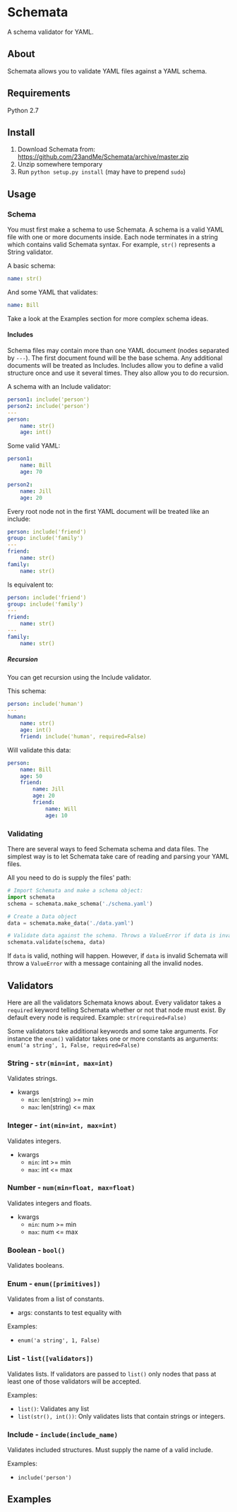 Schemata
========
A schema validator for YAML.

About
-----
Schemata allows you to validate YAML files against a YAML schema.

Requirements
------------
Python 2.7

Install
-------
1. Download Schemata from: https://github.com/23andMe/Schemata/archive/master.zip
2. Unzip somewhere temporary
3. Run `python setup.py install` (may have to prepend `sudo`)

Usage
-----
### Schema
You must first make a schema to use Schemata. A schema is a valid YAML file with one or more documents inside. Each node terminates in a string which contains valid Schemata syntax. For example, `str()` represents a String validator.

A basic schema:
```yaml
name: str()
```

And some YAML that validates:
```yaml
name: Bill
```

Take a look at the Examples section for more complex schema ideas.

#### Includes
Schema files may contain more than one YAML document (nodes separated by `---`). The first document found will be the base schema. Any additional documents will be treated as Includes. Includes allow you to define a valid structure once and use it several times. They also allow you to do recursion.

A schema with an Include validator:
```yaml
person1: include('person')
person2: include('person')
---
person:
    name: str()
    age: int()
```

Some valid YAML:
```yaml
person1:
    name: Bill
    age: 70

person2:
    name: Jill
    age: 20
```

Every root node not in the first YAML document will be treated like an include:
```yaml
person: include('friend')
group: include('family')
---
friend:
    name: str()
family:
    name: str()
```

Is equivalent to:
```yaml
person: include('friend')
group: include('family')
---
friend:
    name: str()
---
family:
    name: str()
```

##### Recursion
You can get recursion using the Include validator.

This schema:
```yaml
person: include('human')
---
human:
    name: str()
    age: int()
    friend: include('human', required=False)
```

Will validate this data:
```yaml
person:
    name: Bill
    age: 50
    friend:
        name: Jill
        age: 20
        friend:
            name: Will
            age: 10
```

### Validating
There are several ways to feed Schemata schema and data files. The simplest way is to let Schemata take care of reading and parsing your YAML files.

All you need to do is supply the files' path:
```python
# Import Schemata and make a schema object:
import schemata
schema = schemata.make_schema('./schema.yaml')

# Create a Data object
data = schemata.make_data('./data.yaml')

# Validate data against the schema. Throws a ValueError if data is invalid.
schemata.validate(schema, data)
```

If `data` is valid, nothing will happen. However, if `data` is invalid Schemata will throw a `ValueError` with a message containing all the invalid nodes.

Validators
----------
Here are all the validators Schemata knows about. Every validator takes a `required` keyword telling Schemata whether or not that node must exist. By default every node is required. Example: `str(required=False)`

Some validators take additional keywords and some take arguments. For instance the `enum()` validator takes one or more constants as arguments: `enum('a string', 1, False, required=False)`

### String - `str(min=int, max=int)`
Validates strings.
- kwargs
    - `min`: len(string) >= min
    - `max`: len(string) <= max

### Integer - `int(min=int, max=int)`
Validates integers.
- kwargs
    - `min`: int >= min
    - `max`: int <= max

### Number - `num(min=float, max=float)`
Validates integers and floats.
- kwargs
    - `min`: num >= min
    - `max`: num <= max

### Boolean - `bool()`
Validates booleans.

### Enum - `enum([primitives])`
Validates from a list of constants.
- args: constants to test equality with

Examples:
- `enum('a string', 1, False)`

### List - `list([validators])`
Validates lists. If validators are passed to `list()` only nodes that pass at least one of those validators will be accepted.

Examples:
- `list()`: Validates any list
- `list(str(), int())`: Only validates lists that contain strings or integers.

### Include - `include(include_name)`
Validates included structures. Must supply the name of a valid include.

Examples:
- `include('person')`

Examples
--------
